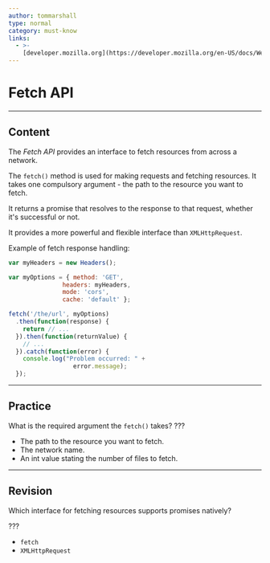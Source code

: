 ```yaml
---
author: tommarshall
type: normal
category: must-know
links:
  - >-
    [developer.mozilla.org](https://developer.mozilla.org/en-US/docs/Web/API/Fetch_API/Using_Fetch){website}
---
```


# Fetch API


---

## Content

The *Fetch API* provides an interface to fetch resources from across a network.

The `fetch()` method is used for making requests and fetching resources. It takes one compulsory argument - the path to the resource you want to fetch.

 It returns a promise that resolves to the response to that request, whether it's successful or not.

It provides a more powerful and flexible interface than `XMLHttpRequest`.

Example of fetch response handling:

```javascript
var myHeaders = new Headers();

var myOptions = { method: 'GET',
               headers: myHeaders,
               mode: 'cors',
               cache: 'default' };

fetch('/the/url', myOptions)
  .then(function(response) {
    return // ...
  }).then(function(returnValue) {
    // ...
  }).catch(function(error) {
    console.log("Problem occurred: " +
                  error.message);
  });
```


---

## Practice

What is the required argument the `fetch()` takes? ???

- The path to the resource you want to fetch.
- The network name.
- An int value stating the number of files to fetch.


---

## Revision

Which interface for fetching resources supports promises natively?

???

- `fetch`
- `XMLHttpRequest`
